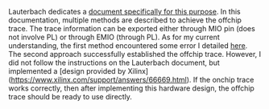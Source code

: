 Lauterbach dedicates a [document specifically for this purpose](https://www2.lauterbach.com/pdf/app_xilinx_zynq.pdf). In this documentation, multiple methods are described to achieve the offchip trace. The trace information can be exported either through MIO pin (does not involve PL) or through EMIO (through PL). As for my current understanding, the first method encountered some error I detailed [here](https://forums.xilinx.com/t5/Processor-System-Design-and-AXI/Error-while-changing-MIO-assignment-to-I2C-and-cannot-find-DGB/td-p/1223119). \
The second approach successfully established the offchip trace. However, I did not follow the instructions on the Lauterbach document, but implemented a [design provided by Xilinx] (https://www.xilinx.com/support/answers/66669.html). If the onchip trace works correctly, then after implementing this hardware design, the offchip trace should be ready to use directly. 
